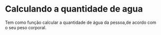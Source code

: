 # Calculando a quantidade de agua
 Tem como função calcular a quantidade de água da pessoa,de acordo com o seu peso corporal.
